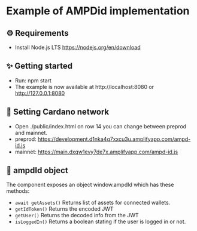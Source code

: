 # Example of AMPDid implementation

## ⚙️ Requirements
- Install Node.js LTS https://nodejs.org/en/download

## ✨ Getting started
- Run: npm start
- The example is now available at http://localhost:8080 or http://127.0.0.1:8080

## 🛜 Setting Cardano network
- Open ./public/index.html on row 14 you can change between preprod and mainnet.
- preprod: https://development.d1nka4q7xxcu3u.amplifyapp.com/ampd-id.js
- mainnet: https://main.dxqw1evy7de7x.amplifyapp.com/ampd-id.js

## 🧠 ampdId object
The component exposes an object window.ampdId which has these methods: 
- `await getAssets()` Returns list of assets for connected wallets.
- `getIdToken()` Returns the encoded JWT
-  `getUser()` Returns the decoded info from the JWT
- `isLoggedIn()` Returns a boolean stating if the user is logged in or not.